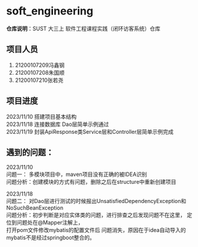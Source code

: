 # soft_engineering
<b>仓库说明</b>：SUST 大三上 软件工程课程实践（闭环访客系统）仓库

## 项目人员
1. 21200107209冯鑫钢
2. 21200107208朱国顺
3. 21200107210张若尧

## 项目进度
2023/11/10 搭建项目基本结构  
2023/11/18 连接数据库 Dao层简单示例通过  
2023/11/19 封装ApiResponse类Service层和Controller层简单示例完成

## 遇到的问题：
2023/11/10  
问题一： 多模块项目中，maven项目没有正确的被IDEA识别  
问题分析：创建模块的方式有问题，删除之后在structure中重新创建项目
  
2023/11/18  
问题二： 对Dao层进行测试的时候报出UnsatisfiedDependencyException和NoSuchBeanException  
问题分析：初步判断是对应实体类的问题，进行排查之后发现问题不在这里， 定位到问题处在@Mapper注解上，  
打开pom文件修改mybatis的配置文件后 问题消失，原因在于idea自动导入的mybatis不是经过springboot整合的。
